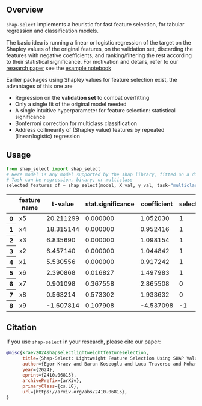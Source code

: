 ## Overview
`shap-select` implements a heuristic for fast feature selection, for tabular regression and classification models. 

The basic idea is running a linear or logistic regression of the target on the Shapley values of 
the original features, on the validation set,
discarding the features with negative coefficients, and ranking/filtering the rest according to their 
statistical significance. For motivation and details, refer to our [research paper](https://arxiv.org/abs/2410.06815) see the [example notebook](https://github.com/transferwise/shap-select/blob/main/docs/Quick%20feature%20selection%20through%20regression%20on%20Shapley%20values.ipynb)

Earlier packages using Shapley values for feature selection exist, the advantages of this one are
* Regression on the **validation set** to combat overfitting
* Only a single fit of the original model needed
* A single intuitive hyperparameter for feature selection: statistical significance
* Bonferroni correction for multiclass classification
* Address collinearity of (Shapley value) features by repeated (linear/logistic) regression

## Usage
```python
from shap_select import shap_select
# Here model is any model supported by the shap library, fitted on a different (train) dataset
# Task can be regression, binary, or multiclass
selected_features_df = shap_select(model, X_val, y_val, task="multiclass", threshold=0.05)
```

<table id="T_694ab">
  <thead>
    <tr>
      <th class="blank level0" >&nbsp;</th>
      <th id="T_694ab_level0_col0" class="col_heading level0 col0" >feature name</th>
      <th id="T_694ab_level0_col1" class="col_heading level0 col1" >t-value</th>
      <th id="T_694ab_level0_col2" class="col_heading level0 col2" >stat.significance</th>
      <th id="T_694ab_level0_col3" class="col_heading level0 col3" >coefficient</th>
      <th id="T_694ab_level0_col4" class="col_heading level0 col4" >selected</th>
    </tr>
  </thead>
  <tbody>
    <tr>
      <th id="T_694ab_level0_row0" class="row_heading level0 row0" >0</th>
      <td id="T_694ab_row0_col0" class="data row0 col0" >x5</td>
      <td id="T_694ab_row0_col1" class="data row0 col1" >20.211299</td>
      <td id="T_694ab_row0_col2" class="data row0 col2" >0.000000</td>
      <td id="T_694ab_row0_col3" class="data row0 col3" >1.052030</td>
      <td id="T_694ab_row0_col4" class="data row0 col4" >1</td>
    </tr>
    <tr>
      <th id="T_694ab_level0_row1" class="row_heading level0 row1" >1</th>
      <td id="T_694ab_row1_col0" class="data row1 col0" >x4</td>
      <td id="T_694ab_row1_col1" class="data row1 col1" >18.315144</td>
      <td id="T_694ab_row1_col2" class="data row1 col2" >0.000000</td>
      <td id="T_694ab_row1_col3" class="data row1 col3" >0.952416</td>
      <td id="T_694ab_row1_col4" class="data row1 col4" >1</td>
    </tr>
    <tr>
      <th id="T_694ab_level0_row2" class="row_heading level0 row2" >2</th>
      <td id="T_694ab_row2_col0" class="data row2 col0" >x3</td>
      <td id="T_694ab_row2_col1" class="data row2 col1" >6.835690</td>
      <td id="T_694ab_row2_col2" class="data row2 col2" >0.000000</td>
      <td id="T_694ab_row2_col3" class="data row2 col3" >1.098154</td>
      <td id="T_694ab_row2_col4" class="data row2 col4" >1</td>
    </tr>
    <tr>
      <th id="T_694ab_level0_row3" class="row_heading level0 row3" >3</th>
      <td id="T_694ab_row3_col0" class="data row3 col0" >x2</td>
      <td id="T_694ab_row3_col1" class="data row3 col1" >6.457140</td>
      <td id="T_694ab_row3_col2" class="data row3 col2" >0.000000</td>
      <td id="T_694ab_row3_col3" class="data row3 col3" >1.044842</td>
      <td id="T_694ab_row3_col4" class="data row3 col4" >1</td>
    </tr>
    <tr>
      <th id="T_694ab_level0_row4" class="row_heading level0 row4" >4</th>
      <td id="T_694ab_row4_col0" class="data row4 col0" >x1</td>
      <td id="T_694ab_row4_col1" class="data row4 col1" >5.530556</td>
      <td id="T_694ab_row4_col2" class="data row4 col2" >0.000000</td>
      <td id="T_694ab_row4_col3" class="data row4 col3" >0.917242</td>
      <td id="T_694ab_row4_col4" class="data row4 col4" >1</td>
    </tr>
    <tr>
      <th id="T_694ab_level0_row5" class="row_heading level0 row5" >5</th>
      <td id="T_694ab_row5_col0" class="data row5 col0" >x6</td>
      <td id="T_694ab_row5_col1" class="data row5 col1" >2.390868</td>
      <td id="T_694ab_row5_col2" class="data row5 col2" >0.016827</td>
      <td id="T_694ab_row5_col3" class="data row5 col3" >1.497983</td>
      <td id="T_694ab_row5_col4" class="data row5 col4" >1</td>
    </tr>
    <tr>
      <th id="T_694ab_level0_row6" class="row_heading level0 row6" >6</th>
      <td id="T_694ab_row6_col0" class="data row6 col0" >x7</td>
      <td id="T_694ab_row6_col1" class="data row6 col1" >0.901098</td>
      <td id="T_694ab_row6_col2" class="data row6 col2" >0.367558</td>
      <td id="T_694ab_row6_col3" class="data row6 col3" >2.865508</td>
      <td id="T_694ab_row6_col4" class="data row6 col4" >0</td>
    </tr>
    <tr>
      <th id="T_694ab_level0_row7" class="row_heading level0 row7" >7</th>
      <td id="T_694ab_row7_col0" class="data row7 col0" >x8</td>
      <td id="T_694ab_row7_col1" class="data row7 col1" >0.563214</td>
      <td id="T_694ab_row7_col2" class="data row7 col2" >0.573302</td>
      <td id="T_694ab_row7_col3" class="data row7 col3" >1.933632</td>
      <td id="T_694ab_row7_col4" class="data row7 col4" >0</td>
    </tr>
    <tr>
      <th id="T_694ab_level0_row8" class="row_heading level0 row8" >8</th>
      <td id="T_694ab_row8_col0" class="data row8 col0" >x9</td>
      <td id="T_694ab_row8_col1" class="data row8 col1" >-1.607814</td>
      <td id="T_694ab_row8_col2" class="data row8 col2" >0.107908</td>
      <td id="T_694ab_row8_col3" class="data row8 col3" >-4.537098</td>
      <td id="T_694ab_row8_col4" class="data row8 col4" >-1</td>
    </tr>
  </tbody>
</table>


## Citation

If you use `shap-select` in your research, please cite our paper:

```bibtex
@misc{kraev2024shapselectlightweightfeatureselection,
      title={Shap-Select: Lightweight Feature Selection Using SHAP Values and Regression}, 
      author={Egor Kraev and Baran Koseoglu and Luca Traverso and Mohammed Topiwalla},
      year={2024},
      eprint={2410.06815},
      archivePrefix={arXiv},
      primaryClass={cs.LG},
      url={https://arxiv.org/abs/2410.06815}, 
}